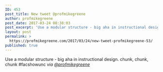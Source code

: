 ```yaml
---
ID: 453
post_title: New tweet @profmikegreene
author: profmikegreene
post_date: 2017-03-24 08:38:03
post_excerpt: 'Use a modular structure - big aha in instructional design. chunk, chunk, chunk #facshowunc'
layout: post
permalink: >
  https://profmikegreene.com/2017/03/24/new-tweet-profmikegreene-53/
published: true
---
```

Use a modular structure - big aha in instructional design. chunk, chunk, chunk #facshowunc
<cite>via <a href="https://twitter.com/profmikegreene/status/845268475828453376">@profmikegreene</a></cite>